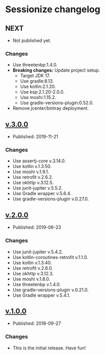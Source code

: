 # Sessionize changelog

## NEXT

* Not published yet.

### Changes

* Use threetenbp:1.4.0.
* **Breaking changes:** Update project setup.
  * Target JDK 17.
  * Use gradle:8.13.
  * Use kotlin:2.1.20.
  * Use ksp:2.1.20-2.0.0.
  * Use moshi:1.15.2.
  * Use gradle-versions-plugin:0.52.0.
* Remove jcenter/bintray deployment.


## [v.3.0.0](https://github.com/johnjohndoe/sessionize/releases/tag/v.3.0.0)

* Published: 2019-11-21

### Changes

* Use assertj-core v.3.14.0.
* Use kotlin v.1.3.50.
* Use moshi v.1.9.1.
* Use retrofit v.2.6.2.
* Use okhttp v.3.12.5.
* Use junit-jupiter v.5.5.2.
* Use Gradle wrapper v.5.6.4.
* Use gradle-versions-plugin v.0.27.0.


## [v.2.0.0](https://github.com/johnjohndoe/sessionize/releases/tag/v.2.0.0)

* Published: 2019-06-23

### Changes

* Use junit-jupiter v.5.4.2.
* Use kotlin-coroutines-retrofit v.1.1.0.
* Use kotlin v.1.3.40.
* Use retrofit v.2.6.0.
* Use okhttp v.3.12.3.
* Use moshi v.1.8.0.
* Use threetenbp v.1.4.0.
* Use gradle-versions-plugin v.0.21.0.
* Use Gradle wrapper v.5.4.1.


## [v.1.0.0](https://github.com/johnjohndoe/sessionize/releases/tag/v.1.0.0)

* Published: 2018-09-27

### Changes

* This is the initial release. Have fun!
